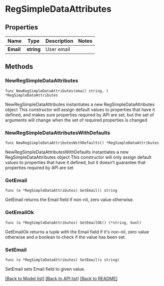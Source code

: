 # RegSimpleDataAttributes

## Properties

Name | Type | Description | Notes
------------ | ------------- | ------------- | -------------
**Email** | **string** | User email | 

## Methods

### NewRegSimpleDataAttributes

`func NewRegSimpleDataAttributes(email string, ) *RegSimpleDataAttributes`

NewRegSimpleDataAttributes instantiates a new RegSimpleDataAttributes object
This constructor will assign default values to properties that have it defined,
and makes sure properties required by API are set, but the set of arguments
will change when the set of required properties is changed

### NewRegSimpleDataAttributesWithDefaults

`func NewRegSimpleDataAttributesWithDefaults() *RegSimpleDataAttributes`

NewRegSimpleDataAttributesWithDefaults instantiates a new RegSimpleDataAttributes object
This constructor will only assign default values to properties that have it defined,
but it doesn't guarantee that properties required by API are set

### GetEmail

`func (o *RegSimpleDataAttributes) GetEmail() string`

GetEmail returns the Email field if non-nil, zero value otherwise.

### GetEmailOk

`func (o *RegSimpleDataAttributes) GetEmailOk() (*string, bool)`

GetEmailOk returns a tuple with the Email field if it's non-nil, zero value otherwise
and a boolean to check if the value has been set.

### SetEmail

`func (o *RegSimpleDataAttributes) SetEmail(v string)`

SetEmail sets Email field to given value.



[[Back to Model list]](../README.md#documentation-for-models) [[Back to API list]](../README.md#documentation-for-api-endpoints) [[Back to README]](../README.md)


